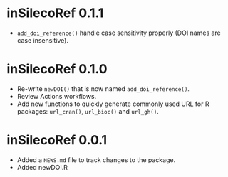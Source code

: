 # inSilecoRef 0.1.1

* `add_doi_reference()` handle case sensitivity properly (DOI names are case insensitive).


# inSilecoRef 0.1.0 

* Re-write `newDOI()` that is now named `add_doi_reference()`.
* Review Actions workflows.
* Add new functions to quickly generate commonly used URL for R packages: `url_cran()`, `url_bioc()` and `url_gh()`.


# inSilecoRef 0.0.1

* Added a `NEWS.md` file to track changes to the package.
* Added newDOI.R
